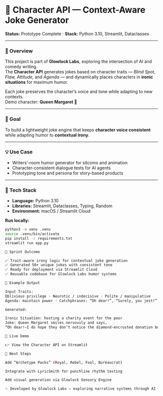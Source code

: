 # 🤖 Character API — Context-Aware Joke Generator

**Status:** Prototype Complete · **Stack:** Python 3.10, Streamlit, Dataclasses  

---

### 🧩 Overview  
This project is part of **Glowlock Labs**, exploring the intersection of AI and comedy writing.  
The **Character API** generates jokes based on character traits — *Blind Spot, Flaw, Attitude,* and *Agenda* — and dynamically places characters in **ironic situations** for maximum humor.  

Each joke preserves the character’s voice and tone while adapting to new contexts.  
Demo character: **Queen Margaret 👑**

---

### 🎯 Goal  
To build a lightweight joke engine that keeps **character voice consistent** while adapting humor to **contextual irony**.

---

### 💡 Use Case  
- Writers’-room humor generator for sitcoms and animation  
- Character-consistent dialogue tests for AI agents  
- Prototyping tone and persona for story-based products  

---

### 🔧 Tech Stack  
- **Language:** Python 3.10  
- **Libraries:** Streamlit, Dataclasses, Typing, Random  
- **Environment:** macOS / Streamlit Cloud  

**Run locally:**
```bash
python3 -m venv .venv
source .venv/bin/activate
pip install -r requirements.txt
streamlit run app.py

🧪 Sprint Outcome

✅ Trait-aware irony logic for contextual joke generation
✅ Generated 50+ unique jokes with consistent tone
✅ Ready for deployment via Streamlit Cloud
✅ Reusable codebase for Glowlock Labs humor systems

📄 Example Output

Input Traits:
Oblivious privilege · Neurotic / indecisive · Polite / manipulative
Agenda: maintain power · Catchphrases: “Oh dear!”, “Surely, you jest!”

Generated:

Ironic Situation: hosting a charity event for the poor
Joke: Queen Margaret smiles nervously and says,
“Oh dear!—I do hope they don’t notice the diamond-encrusted donation box!”

🚀 Live Demo

👉 View the Character API on Streamlit

🧠 Next Steps

Add “Archetype Packs” (Royal, Rebel, Fool, Bureaucrat)

Integrate with LyricSmith for punchline rhythm testing

Add visual generation via Glowlock Sensory Engine

✨ Developed by Glowlock Labs — exploring narrative systems through AI and creative computation.
